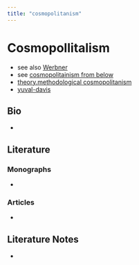 ```yaml
---
title: "cosmopolitanism"
---
```


# Cosmopollitalism

- see also [Werbner](005.Authors/Werbner.md)
- see [cosmopolitainism from below](008.TheoriesAndConcepts/cosmopolitainism%20from%20below.md)
- [theory.methodological cosmopolitanism](008.TheoriesAndConcepts/theory.methodological%20cosmopolitanism.md)
- [yuval-davis](005.Authors/yuval-davis.md)

## Bio
- 

## Literature
### Monographs 
- 

### Articles 
- 

## Literature Notes
-